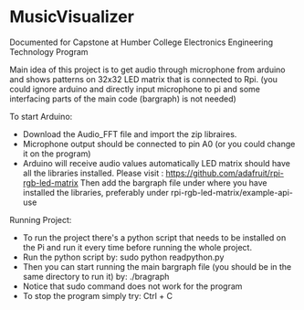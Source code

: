 # MusicVisualizer
Documented for Capstone at Humber College Electronics Engineering Technology Program

Main idea of this project is to get audio through microphone from arduino and shows patterns on 32x32 LED matrix that is connected to Rpi. (you could ignore arduino and directly input microphone to pi and some interfacing parts of the main code (bargraph) is not needed)

To start Arduino:
  - Download the Audio_FFT file and import the zip libraires.
  - Microphone output should be connected to pin A0 (or you could change it on the program)
  - Arduino will receive audio values automatically
LED matrix should have all the libraries installed. Please visit : https://github.com/adafruit/rpi-rgb-led-matrix
Then add the bargraph file under where you have installed the libraries, preferably under rpi-rgb-led-matrix/example-api-use

Running Project:
  - To run the project there's a python script that needs to be installed on the Pi and run it every time before running the whole project.
  - Run the python script by: sudo python readpython.py
  - Then you can start running the main bargraph file (you should be in the same directory to run it) by: ./bragraph
  - Notice that sudo command does not work for the program
  - To stop the program simply try: Ctrl + C


  
